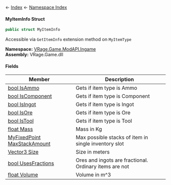 ← [Index](Api-Index) ← [Namespace Index](Namespace-Index)

#### MyItemInfo Struct

```csharp
public struct MyItemInfo
```

Accessible via `GetItemInfo` extension method on `MyItemType`

**Namespace:** [VRage.Game.ModAPI.Ingame](VRage.Game.ModAPI.Ingame)  
**Assembly:** VRage.Game.dll

#### Fields

|Member|Description|
|---|---|
|[bool IsAmmo](VRage.Game.ModAPI.Ingame.MyItemInfo.IsAmmo)|Gets if item type is Ammo|
|[bool IsComponent](VRage.Game.ModAPI.Ingame.MyItemInfo.IsComponent)|Gets if item type is Component|
|[bool IsIngot](VRage.Game.ModAPI.Ingame.MyItemInfo.IsIngot)|Gets if item type is Ingot|
|[bool IsOre](VRage.Game.ModAPI.Ingame.MyItemInfo.IsOre)|Gets if item type is Ore|
|[bool IsTool](VRage.Game.ModAPI.Ingame.MyItemInfo.IsTool)|Gets if item type is Tool|
|[float Mass](VRage.Game.ModAPI.Ingame.MyItemInfo.Mass)|Mass in Kg|
|[MyFixedPoint MaxStackAmount](VRage.Game.ModAPI.Ingame.MyItemInfo.MaxStackAmount)|Max possible stacks of item in single inventory slot|
|[Vector3 Size](VRage.Game.ModAPI.Ingame.MyItemInfo.Size)|Size in meters|
|[bool UsesFractions](VRage.Game.ModAPI.Ingame.MyItemInfo.UsesFractions)|Ores and ingots are fractional. Ordinary items are not|
|[float Volume](VRage.Game.ModAPI.Ingame.MyItemInfo.Volume)|Volume in m^3|

